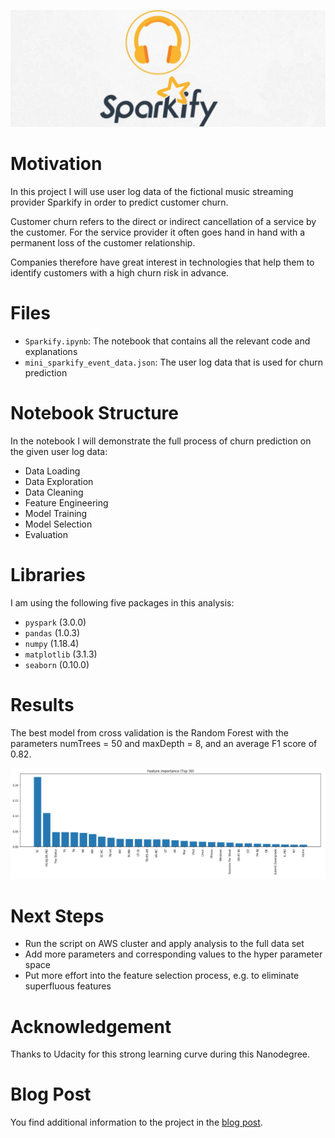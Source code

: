 ![sparkify](sparkify.png)

# Motivation

In this project I will use user log data of the fictional 
music streaming provider Sparkify in order to predict customer 
churn. 

Customer churn refers to the direct or indirect 
cancellation of a service by the customer. For the service 
provider it often goes hand in hand with a permanent loss of 
the customer relationship. 

Companies therefore have great 
interest in technologies that help them to identify customers 
with a high churn risk in advance. 

# Files

* `Sparkify.ipynb`: The notebook that contains all the relevant code 
and explanations
* `mini_sparkify_event_data.json`: The user log data that is used for 
churn prediction

# Notebook Structure

In the notebook I will demonstrate the full process of churn prediction 
on the given user log data:

* Data Loading
* Data Exploration
* Data Cleaning
* Feature Engineering
* Model Training
* Model Selection
* Evaluation

# Libraries

I am using the following five packages in this analysis:
* `pyspark` (3.0.0)
* `pandas` (1.0.3)
* `numpy` (1.18.4)
* `matplotlib` (3.1.3)
* `seaborn` (0.10.0)


# Results
The best model from cross validation is the Random Forest with 
the parameters numTrees = 50 and maxDepth = 8, and an average 
F1 score of 0.82.

![features](top_30_features.png)


# Next Steps
* Run the script on AWS cluster and apply analysis to the full data set
* Add more parameters and corresponding values to the hyper parameter space 
* Put more effort into the feature selection process, e.g. to eliminate 
superfluous features 

# Acknowledgement
Thanks to Udacity for this strong learning curve during this Nanodegree.

# Blog Post
You find additional information to the project in the [blog post](https://medium.com/@marcus.winter.privat/project-overview-7560482a627).